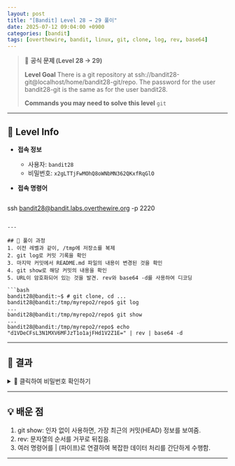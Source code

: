 ```yaml
---
layout: post
title: "[Bandit] Level 28 → 29 풀이"
date: 2025-07-12 09:04:00 +0900
categories: [bandit]
tags: [overthewire, bandit, linux, git, clone, log, rev, base64]
---
```


> 📝 **공식 문제 (Level 28 → 29)**
>
> **Level Goal**
> There is a git repository at ssh://bandit28-git@localhost/home/bandit28-git/repo. The password for the user bandit28-git is the same as for the user bandit28.
>
> **Commands you may need to solve this level**
> `git`

---

## 🔐 Level Info

- **접속 정보**
  - 사용자: `bandit28`
  - 비밀번호: `x2gLTTjFwMOhQ8oWNbMN362QKxfRqGlO`
  
- **접속 명령어**

  ```bash
ssh bandit28@bandit.labs.overthewire.org -p 2220
  ```

---

## 🧪 풀이 과정
1. 이전 레벨과 같이, /tmp에 저장소를 복제
2. git log로 커밋 기록을 확인
3. 마지막 커밋에서 README.md 파일의 내용이 변경된 것을 확인
4. git show로 해당 커밋의 내용을 확인
5. URL이 암호화되어 있는 것을 발견. rev와 base64 -d를 사용하여 디코딩

```bash
bandit28@bandit:~$ # git clone, cd ...
bandit28@bandit:/tmp/myrepo2/repo$ git log
...
bandit28@bandit:/tmp/myrepo2/repo$ git show
...
bandit28@bandit:/tmp/myrepo2/repo$ echo "d1VDeCFsL3N1MXV6MFJzT1o1ajFHd1V2Z1E=" | rev | base64 -d
```

---

## 🎯 결과

<details markdown="1">
<summary>👀 클릭하여 비밀번호 확인하기</summary>

```bash
cGWpMaKXVwDUNgPAVJbWYuGHVn9zl3j8
```

</details>

---

## 💡 배운 점
1. git show: 인자 없이 사용하면, 가장 최근의 커밋(HEAD) 정보를 보여줌.
2. rev: 문자열의 순서를 거꾸로 뒤집음.
3. 여러 명령어를 | (파이프)로 연결하여 복잡한 데이터 처리를 간단하게 수행함.

<hr class="short-rule">